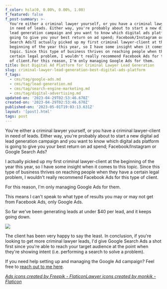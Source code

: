 ```yaml
---
f_color: hsla(0, 0.00%, 0.00%, 1.00)
f_featured: false
f_post-summary: >-
  You're either a criminal lawyer yourself, or you have a criminal lawyer-client
  in need of leads. Either way, you're probably about to start a new digital ad
  lead generation campaign and you want to know which digital ads platform is
  going to give you your best return on ad spend; Facebook/Instagram or Google
  Search Ads?I actually picked up my first criminal lawyer-client at the
  beginning of the year this year, so I have some insight when it comes to this
  topic. Since this type of business thrives on reaching people when they have a
  certain legal problem, I wouldn't really recommend Facebook Ads for this type
  of client.For this reason, I'm only managing Google Ads for them.
title: Best Digital Ad Platform for Criminal Lawyer Lead Generation
slug: criminal-lawyer-lead-generation-best-digital-ads-platform
f_tags:
  - cms/tag/google-ads.md
  - cms/tag/lead-generation.md
  - cms/tag/search-engine-marketing.md
  - cms/tag/digital-advertising.md
updated-on: '2023-04-29T02:53:46.670Z'
created-on: '2023-04-29T02:53:46.670Z'
published-on: '2023-05-01T19:03:13.631Z'
layout: '[post].html'
tags: post
---
```


You're either a criminal lawyer yourself, or you have a criminal lawyer-client in need of leads. Either way, you're probably about to start a new digital ad lead generation campaign and you want to know which digital ads platform is going to give you your best return on ad spend; Facebook/Instagram or Google Search Ads?

I actually picked up my first criminal lawyer-client at the beginning of the year this year, so I have some insight when it comes to this topic. Since this type of business thrives on reaching people when they have a certain legal problem, I wouldn't really recommend Facebook Ads for this type of client.

For this reason, I'm only managing Google Ads for them.  
  
This means I can't speak to what type of results you may or may not get from Facebook Ads, only Google Ads.

So far we've been generating leads at under $40 per lead, and it keeps going down.

![](https://uploads-ssl.webflow.com/643ef3037ed557253b9bbcfe/644c86814b8d34a39f2bbb66_CleanShot-2022-03-27-at-14.00.58%402x.png)

The client has been very happy to say the least. In conclusion, if you're looking to get more criminal lawyer leads, I'd give Google Search Ads a shot first since you're able to reach your target audience at the point when they're showing intent (i.e. performing a search to solve a problem).

If you need help setting up and managing the Google Ad campaign? Feel free to [reach out to me here](https://stevelongoria.net/?ref=freak.marketing).  
  
[_Ads icons created by Freepik - Flaticon_](https://www.flaticon.com/free-icons/ads?ref=freak.marketing)[_Lawyer icons created by monkik - Flaticon_](https://www.flaticon.com/free-icons/lawyer?ref=freak.marketing)

‍
